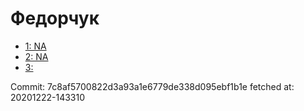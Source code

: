 # Федорчук
- [1: NA](1.md)
- [2: NA](2.md)
- [3: ](3.md)

Commit: 7c8af5700822d3a93a1e6779de338d095ebf1b1e
 fetched at: 20201222-143310
